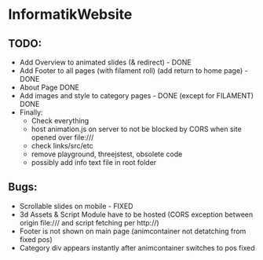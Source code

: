 # InformatikWebsite

## TODO:
- Add Overview to animated slides (& redirect) - DONE
- Add Footer to all pages (with filament roll) (add return to home page) - DONE
- About Page DONE
- Add images and style to category pages - DONE (except for FILAMENT) DONE
- Finally: 
    - Check everything
    - host animation.js on server to not be blocked by CORS when site opened over file:///
    - check links/src/etc
    - remove playground, threejstest, obsolete code
    - possibly add info text file in root folder

## Bugs:
- Scrollable slides on mobile - FIXED
- 3d Assets & Script Module have to be hosted (CORS exception between origin file:/// and script fetching per http://)
- Footer is not shown on main page (animcontainer not detatching from fixed pos)
- Category div appears instantly after animcontainer switches to pos fixed